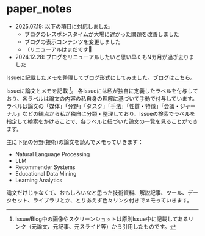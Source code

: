 # paper_notes
- 2025.07.19: 以下の項目に対応しました:
  - ブログのレスポンスタイムが大場に遅かった問題を改善しました
  - ブログの表示コンテンツを変更しました
  - （リニューアルはまだです🫠
- 2024.12.28: ブログをリニューアルしたいと思い早くもNカ月が過ぎ去りました

Issueに記載したメモを整理してブログ形式にしてみました。ブログは[こちら](https://AkihikoWatanabe.github.io/paper_notes)。

Issueに論文とメモを記載 [^1]。
各Issueには私が独自に定義したラベルを付与しており、各ラベルは論文の内容の私自身の理解に基づいて手動で付与しています。
ラベルは論文の「媒体」「分野」「タスク」「手法」「性質・特徴」「会議・ジャーナル」などの観点から私が独自に分類・整理しており、Issueの検索でラベルを指定して検索をかけることで、各ラベルと紐づいた論文の一覧を見ることができます。

主に下記の分野(技術)の論文を読んでメモっていきます：
  - Natural Language Processing
  - LLM
  - Recommender Systems
  - Educational Data Mining
  - Learning Analytics

論文だけじゃなくて、おもしろいなと思った技術資料、解説記事、ツール、データセット、ライブラリとか、とりあえず色々リンク付きでメモっていきます。

[^1]: Issue/Blog中の画像やスクリーンショットは原則Issue中に記載してあるリンク（元論文、元記事、元スライド等）から引用したものです。
